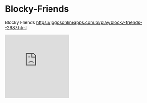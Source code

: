 # Blocky-Friends
Blocky Friends
https://jogosonlineapps.com.br/play/blocky-friends--2687.html

<iframe src="https://jogosonlineapps.com.br/embed/game/2687" scrolling="no" style="width: 208px; height: 208px; border: 0; margin: 0; padding: 0;"> </iframe>
